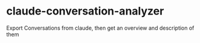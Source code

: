 # claude-conversation-analyzer
Export Conversations from claude, then get an overview and description of them
